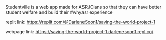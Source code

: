 Studentville is a web app made for ASRJCians so that they can have better student welfare and build their #whyasr experience

replit link: https://replit.com/@DarleneSoon1/saving-the-world-project-1

webpage link: https://saving-the-world-project-1.darlenesoon1.repl.co/
